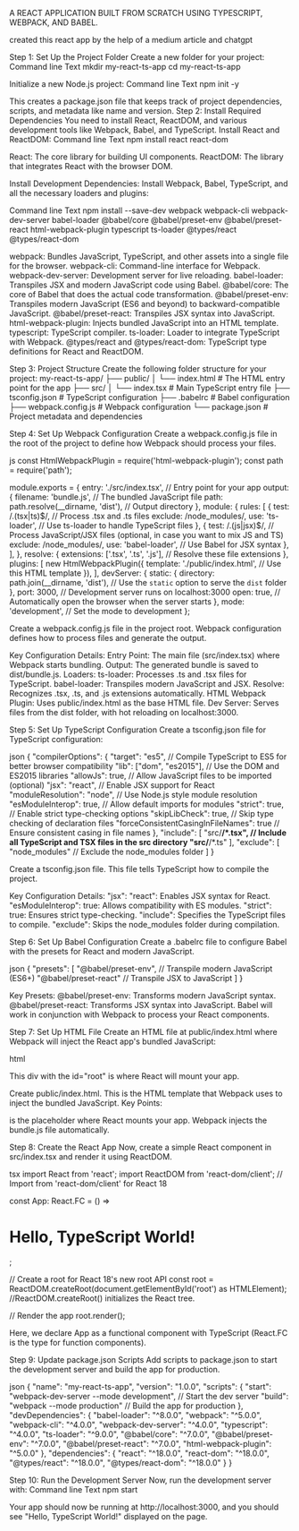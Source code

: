 A REACT APPLICATION BUILT FROM SCRATCH USING TYPESCRIPT, WEBPACK, AND BABEL.

created this react app by the help of a medium article and chatgpt

Step 1: Set Up the Project Folder
Create a new folder for your project:
Command line Text
mkdir my-react-ts-app
cd my-react-ts-app

Initialize a new Node.js project:
Command line Text
npm init -y

This creates a package.json file that keeps track of project dependencies, scripts, and metadata like name and version.
Step 2: Install Required Dependencies
You need to install React, ReactDOM, and various development tools like Webpack, Babel, and TypeScript.
Install React and ReactDOM:
Command line Text
npm install react react-dom

React: The core library for building UI components.
ReactDOM: The library that integrates React with the browser DOM.

Install Development Dependencies:
Install Webpack, Babel, TypeScript, and all the necessary loaders and plugins:

Command line Text
npm install --save-dev webpack webpack-cli webpack-dev-server babel-loader @babel/core @babel/preset-env @babel/preset-react html-webpack-plugin typescript ts-loader @types/react @types/react-dom


webpack: Bundles JavaScript, TypeScript, and other assets into a single file for the browser.
webpack-cli: Command-line interface for Webpack.
webpack-dev-server: Development server for live reloading.
babel-loader: Transpiles JSX and modern JavaScript code using Babel.
@babel/core: The core of Babel that does the actual code transformation.
@babel/preset-env: Transpiles modern JavaScript (ES6 and beyond) to backward-compatible JavaScript.
@babel/preset-react: Transpiles JSX syntax into JavaScript.
html-webpack-plugin: Injects bundled JavaScript into an HTML template.
typescript: TypeScript compiler.
ts-loader: Loader to integrate TypeScript with Webpack.
@types/react and @types/react-dom: TypeScript type definitions for React and ReactDOM.

Step 3: Project Structure
Create the following folder structure for your project:
my-react-ts-app/
  ├── public/
  │    └── index.html		# The HTML entry point for the app
  ├── src/
  │    └── index.tsx		# Main TypeScript entry file
  ├── tsconfig.json	            # TypeScript configuration
  ├── .babelrc			# Babel configuration
  ├── webpack.config.js	# Webpack configuration
  └── package.json		# Project metadata and dependencies

Step 4: Set Up Webpack Configuration
Create a webpack.config.js file in the root of the project to define how Webpack should process your files.

js
const HtmlWebpackPlugin = require('html-webpack-plugin');
const path = require('path');

module.exports = {
  entry: './src/index.tsx', // Entry point for your app
  output: {
    filename: 'bundle.js', // The bundled JavaScript file
    path: path.resolve(__dirname, 'dist'), // Output directory
  },
  module: {
    rules: [
      {
        test: /\.(tsx|ts)$/, // Process .tsx and .ts files
        exclude: /node_modules/,
        use: 'ts-loader', // Use ts-loader to handle TypeScript files
      },
      {
        test: /\.(js|jsx)$/, // Process JavaScript/JSX files (optional, in case you want to mix JS and TS)
        exclude: /node_modules/,
        use: 'babel-loader', // Use Babel for JSX syntax
      },
    ],
  },
  resolve: {
    extensions: ['.tsx', '.ts', '.js'], // Resolve these file extensions
  },
  plugins: [
    new HtmlWebpackPlugin({
      template: './public/index.html', // Use this HTML template
    }),
  ],
  devServer: {
    static: {
      directory: path.join(__dirname, 'dist'), // Use the `static` option to serve the `dist` folder
    },
    port: 3000, // Development server runs on localhost:3000
    open: true, // Automatically open the browser when the server starts
  },
  mode: 'development', // Set the mode to development
};

Create a webpack.config.js file in the project root.
Webpack configuration defines how to process files and generate the output.

Key Configuration Details:
Entry Point: The main file (src/index.tsx) where Webpack starts bundling.
Output: The generated bundle is saved to dist/bundle.js.
Loaders:
ts-loader: Processes .ts and .tsx files for TypeScript.
babel-loader: Transpiles modern JavaScript and JSX.
Resolve: Recognizes .tsx, .ts, and .js extensions automatically.
HTML Webpack Plugin: Uses public/index.html as the base HTML file.
Dev Server: Serves files from the dist folder, with hot reloading on localhost:3000.

Step 5: Set Up TypeScript Configuration
Create a tsconfig.json file for TypeScript configuration:

json
{
  "compilerOptions": {
    "target": "es5", // Compile TypeScript to ES5 for better browser compatibility
    "lib": ["dom", "es2015"], // Use the DOM and ES2015 libraries
    "allowJs": true, // Allow JavaScript files to be imported (optional)
    "jsx": "react", // Enable JSX support for React
    "moduleResolution": "node", // Use Node.js style module resolution
    "esModuleInterop": true, // Allow default imports for modules
    "strict": true, // Enable strict type-checking options
    "skipLibCheck": true, // Skip type checking of declaration files
    "forceConsistentCasingInFileNames": true // Ensure consistent casing in file names
  },
  "include": [
    "src/**/*.tsx", // Include all TypeScript and TSX files in the src directory
    "src/**/*.ts"
  ],
  "exclude": [
    "node_modules" // Exclude the node_modules folder
  ]
}

Create a tsconfig.json file.
This file tells TypeScript how to compile the project.

Key Configuration Details:
"jsx": "react": Enables JSX syntax for React.
"esModuleInterop": true: Allows compatibility with ES modules.
"strict": true: Ensures strict type-checking.
"include": Specifies the TypeScript files to compile.
"exclude": Skips the node_modules folder during compilation.

Step 6: Set Up Babel Configuration
Create a .babelrc file to configure Babel with the presets for React and modern JavaScript.

json
{
  "presets": [
    "@babel/preset-env", // Transpile modern JavaScript (ES6+)
    "@babel/preset-react" // Transpile JSX to JavaScript
  ]
}

Key Presets:
@babel/preset-env: Transforms modern JavaScript syntax.
@babel/preset-react: Transforms JSX syntax into JavaScript.
Babel will work in conjunction with Webpack to process your React components.

Step 7: Set Up HTML File
Create an HTML file at public/index.html where Webpack will inject the React app's bundled JavaScript:

html
<!DOCTYPE html>
<html lang="en">
<head>
  <meta charset="UTF-8" />
  <meta name="viewport" content="width=device-width, initial-scale=1.0" />
  <title>React TypeScript App</title>
</head>
<body>
  <div id="root"></div>
</body>
</html>

This div with the id="root" is where React will mount your app.

Create public/index.html.
This is the HTML template that Webpack uses to inject the bundled JavaScript.
Key Points:
<div id="root"></div> is the placeholder where React mounts your app.
Webpack injects the bundle.js file automatically.

Step 8: Create the React App
Now, create a simple React component in src/index.tsx and render it using ReactDOM.

tsx
import React from 'react';
import ReactDOM from 'react-dom/client'; // Import from 'react-dom/client' for React 18

const App: React.FC = () => <h1>Hello, TypeScript World!</h1>;

// Create a root for React 18's new root API
const root = ReactDOM.createRoot(document.getElementById('root') as HTMLElement);
//ReactDOM.createRoot() initializes the React tree.

// Render the app
root.render(<App />);

Here, we declare App as a functional component with TypeScript (React.FC is the type for function components).

Step 9: Update package.json Scripts
Add scripts to package.json to start the development server and build the app for production.

json
{
  "name": "my-react-ts-app",
  "version": "1.0.0",
  "scripts": {
    "start": "webpack-dev-server --mode development", // Start the dev server
    "build": "webpack --mode production" // Build the app for production
  },
  "devDependencies": {
    "babel-loader": "^8.0.0",
    "webpack": "^5.0.0",
    "webpack-cli": "^4.0.0",
    "webpack-dev-server": "^4.0.0",
    "typescript": "^4.0.0",
    "ts-loader": "^9.0.0",
    "@babel/core": "^7.0.0",
    "@babel/preset-env": "^7.0.0",
    "@babel/preset-react": "^7.0.0",
    "html-webpack-plugin": "^5.0.0"
  },
  "dependencies": {
    "react": "^18.0.0",
    "react-dom": "^18.0.0",
    "@types/react": "^18.0.0",
    "@types/react-dom": "^18.0.0"
  }
}

Step 10: Run the Development Server
Now, run the development server with:
Command line Text
npm start

Your app should now be running at http://localhost:3000, and you should see "Hello, TypeScript World!" displayed on the page.
